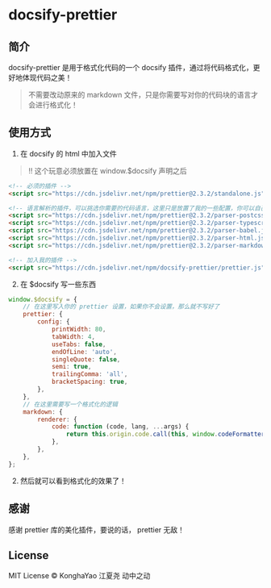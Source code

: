 # docsify-prettier

## 简介

docsify-prettier 是用于格式化代码的一个 docsify 插件，通过将代码格式化，更好地体现代码之美！

> 不需要改动原来的 markdown 文件，只是你需要写对你的代码块的语言才会进行格式化！

## 使用方式

1. 在 docsify 的 html 中加入文件

> !! 这个玩意必须放置在 window.$docsify 声明之后

```html
<!-- 必须的插件 -->
<script src="https://cdn.jsdelivr.net/npm/prettier@2.3.2/standalone.js"></script>

<!-- 语言解析的插件，可以挑选你需要的代码语言，这里只是放置了我的一些配置，你可以自己查看 prettier 的文档进行文件的添加 -->
<script src="https://cdn.jsdelivr.net/npm/prettier@2.3.2/parser-postcss.js"></script>
<script src="https://cdn.jsdelivr.net/npm/prettier@2.3.2/parser-typescript.js"></script>
<script src="https://cdn.jsdelivr.net/npm/prettier@2.3.2/parser-babel.js"></script>
<script src="https://cdn.jsdelivr.net/npm/prettier@2.3.2/parser-html.js"></script>
<script src="https://cdn.jsdelivr.net/npm/prettier@2.3.2/parser-markdown.js"></script>

<!-- 加入我的插件 -->
<script src="https://cdn.jsdelivr.net/npm/docsify-prettier/prettier.js"></script>
```

2. 在 $docsify 写一些东西

```js
window.$docsify = {
    // 在这里写入你的 prettier 设置，如果你不会设置，那么就不写好了
    prettier: {
        config: {
            printWidth: 80,
            tabWidth: 4,
            useTabs: false,
            endOfLine: 'auto',
            singleQuote: false,
            semi: true,
            trailingComma: 'all',
            bracketSpacing: true,
        },
    },
    // 在这里需要写一个格式化的逻辑
    markdown: {
        renderer: {
            code: function (code, lang, ...args) {
                return this.origin.code.call(this, window.codeFormatter(code, lang), lang, ...args);
            },
        },
    },
};
```

2. 然后就可以看到格式化的效果了！

## 感谢

感谢 prettier 库的美化插件，要说的话， prettier 无敌！

## License

MIT License © KonghaYao 江夏尧 动中之动

[](./language.md ':include')
